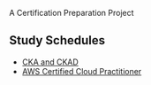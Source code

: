 A Certification Preparation Project

## Study Schedules

- [CKA and CKAD](cka_ckad.md)
- [AWS Certified Cloud Practitioner](aws_certified_cloud_practitioner.md)
